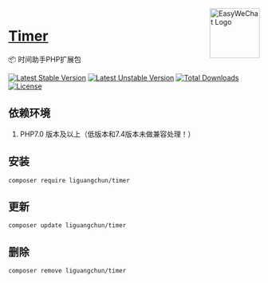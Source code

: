 <img align="right" width="100" src="https://aliyun.oss.dtapp.net/public/hao/images/ico.png" alt="EasyWeChat Logo"/>

<h1 align="left"><a href="https://www.dtapp.net/">Timer</a></h1>

📦 时间助手PHP扩展包

[![Latest Stable Version](https://poser.pugx.org/liguangchun/timer/v/stable)](https://packagist.org/packages/liguangchun/timer) 
[![Latest Unstable Version](https://poser.pugx.org/liguangchun/timer/v/unstable)](https://packagist.org/packages/liguangchun/timer) 
[![Total Downloads](https://poser.pugx.org/liguangchun/timer/downloads)](https://packagist.org/packages/liguangchun/timer) 
[![License](https://poser.pugx.org/liguangchun/timer/license)](https://packagist.org/packages/liguangchun/timer)

## 依赖环境

1. PHP7.0 版本及以上（低版本和7.4版本未做兼容处理！）

## 安装

```text
composer require liguangchun/timer
```

## 更新

```text
composer update liguangchun/timer
```

## 删除

```text
composer remove liguangchun/timer
```
